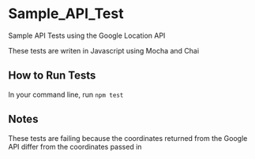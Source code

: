 # Sample_API_Test
Sample API Tests using the Google Location API

These tests are writen in Javascript using Mocha and Chai

## How to Run Tests ##
In your command line, run `npm test` 

## Notes ##
These tests are failing because the coordinates returned from the Google API differ from the coordinates passed in
